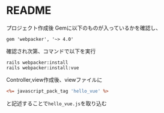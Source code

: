 # README

プロジェクト作成後
Gemに以下のものが入っているかを確認し、
```
gem 'webpacker', '~> 4.0'
```
確認され次第、コマンドで以下を実行
```
rails webpacker:install
rails webpacker:install:vue
```
Controller,view作成後、viewファイルに
```html:index.html.erb
<%= javascript_pack_tag 'hello_vue' %>
```
と記述することで`hello_vue.js`を取り込む
